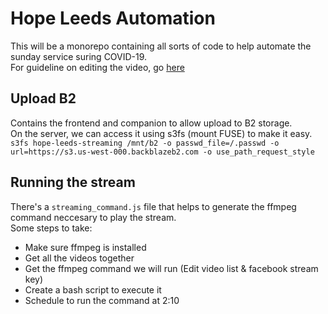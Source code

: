 # Hope Leeds Automation

This will be a monorepo containing all sorts of code to help automate the sunday service suring COVID-19.  
For guideline on editing the video, go [here](NON_TECH.md)

## Upload B2

Contains the frontend and companion to allow upload to B2 storage.  
On the server, we can access it using s3fs (mount FUSE) to make it easy.  
`s3fs hope-leeds-streaming /mnt/b2 -o passwd_file=/.passwd -o url=https://s3.us-west-000.backblazeb2.com -o use_path_request_style`

## Running the stream

There's a `streaming_command.js` file that helps to generate the ffmpeg command neccesary to play the stream.  
Some steps to take:
- Make sure ffmpeg is installed
- Get all the videos together
- Get the ffmpeg command we will run  (Edit video list & facebook stream key)
- Create a bash script to execute it
- Schedule to run the command at 2:10